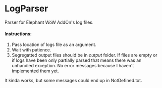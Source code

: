 # LogParser
Parser for Elephant WoW AddOn's log files.

#### Instructions:
1. Pass location of logs file as an argument.
2. Wait with patience.
3. Segregatted output files should be in *output* folder.
If files are empty or if logs have been only partially parsed that means there was an unhandled exception. No error messages because I haven't implemented them yet.

It kinda works, but some messages could end up in NotDefined.txt.
